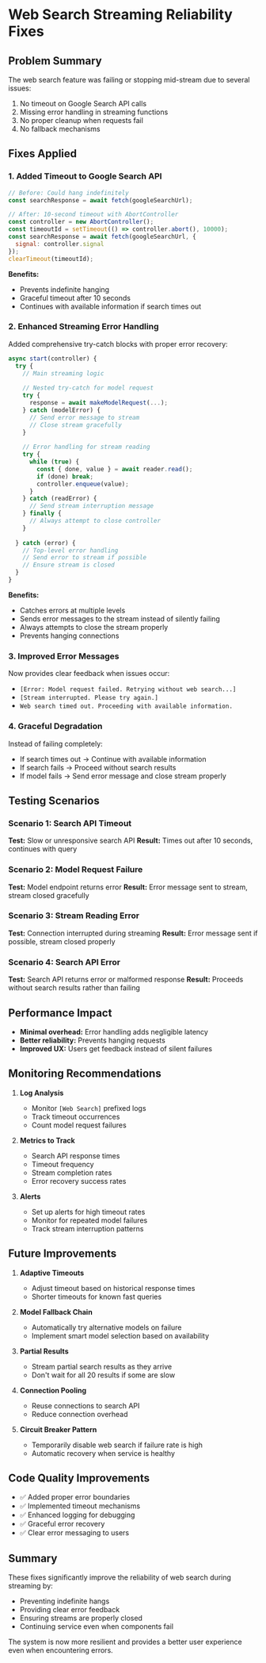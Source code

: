 # Web Search Streaming Reliability Fixes

## Problem Summary
The web search feature was failing or stopping mid-stream due to several issues:
1. No timeout on Google Search API calls
2. Missing error handling in streaming functions
3. No proper cleanup when requests fail
4. No fallback mechanisms

## Fixes Applied

### 1. **Added Timeout to Google Search API**
```javascript
// Before: Could hang indefinitely
const searchResponse = await fetch(googleSearchUrl);

// After: 10-second timeout with AbortController
const controller = new AbortController();
const timeoutId = setTimeout(() => controller.abort(), 10000);
const searchResponse = await fetch(googleSearchUrl, {
  signal: controller.signal
});
clearTimeout(timeoutId);
```

**Benefits:**
- Prevents indefinite hanging
- Graceful timeout after 10 seconds
- Continues with available information if search times out

### 2. **Enhanced Streaming Error Handling**
Added comprehensive try-catch blocks with proper error recovery:

```javascript
async start(controller) {
  try {
    // Main streaming logic
    
    // Nested try-catch for model request
    try {
      response = await makeModelRequest(...);
    } catch (modelError) {
      // Send error message to stream
      // Close stream gracefully
    }
    
    // Error handling for stream reading
    try {
      while (true) {
        const { done, value } = await reader.read();
        if (done) break;
        controller.enqueue(value);
      }
    } catch (readError) {
      // Send stream interruption message
    } finally {
      // Always attempt to close controller
    }
    
  } catch (error) {
    // Top-level error handling
    // Send error to stream if possible
    // Ensure stream is closed
  }
}
```

**Benefits:**
- Catches errors at multiple levels
- Sends error messages to the stream instead of silently failing
- Always attempts to close the stream properly
- Prevents hanging connections

### 3. **Improved Error Messages**
Now provides clear feedback when issues occur:
- `[Error: Model request failed. Retrying without web search...]`
- `[Stream interrupted. Please try again.]`
- `Web search timed out. Proceeding with available information.`

### 4. **Graceful Degradation**
Instead of failing completely:
- If search times out → Continue with available information
- If search fails → Proceed without search results
- If model fails → Send error message and close stream properly

## Testing Scenarios

### Scenario 1: Search API Timeout
**Test:** Slow or unresponsive search API
**Result:** Times out after 10 seconds, continues with query

### Scenario 2: Model Request Failure
**Test:** Model endpoint returns error
**Result:** Error message sent to stream, stream closed gracefully

### Scenario 3: Stream Reading Error
**Test:** Connection interrupted during streaming
**Result:** Error message sent if possible, stream closed properly

### Scenario 4: Search API Error
**Test:** Search API returns error or malformed response
**Result:** Proceeds without search results rather than failing

## Performance Impact
- **Minimal overhead:** Error handling adds negligible latency
- **Better reliability:** Prevents hanging requests
- **Improved UX:** Users get feedback instead of silent failures

## Monitoring Recommendations

1. **Log Analysis**
   - Monitor `[Web Search]` prefixed logs
   - Track timeout occurrences
   - Count model request failures

2. **Metrics to Track**
   - Search API response times
   - Timeout frequency
   - Stream completion rates
   - Error recovery success rates

3. **Alerts**
   - Set up alerts for high timeout rates
   - Monitor for repeated model failures
   - Track stream interruption patterns

## Future Improvements

1. **Adaptive Timeouts**
   - Adjust timeout based on historical response times
   - Shorter timeouts for known fast queries

2. **Model Fallback Chain**
   - Automatically try alternative models on failure
   - Implement smart model selection based on availability

3. **Partial Results**
   - Stream partial search results as they arrive
   - Don't wait for all 20 results if some are slow

4. **Connection Pooling**
   - Reuse connections to search API
   - Reduce connection overhead

5. **Circuit Breaker Pattern**
   - Temporarily disable web search if failure rate is high
   - Automatic recovery when service is healthy

## Code Quality Improvements
- ✅ Added proper error boundaries
- ✅ Implemented timeout mechanisms
- ✅ Enhanced logging for debugging
- ✅ Graceful error recovery
- ✅ Clear error messaging to users

## Summary
These fixes significantly improve the reliability of web search during streaming by:
- Preventing indefinite hangs
- Providing clear error feedback
- Ensuring streams are properly closed
- Continuing service even when components fail

The system is now more resilient and provides a better user experience even when encountering errors.